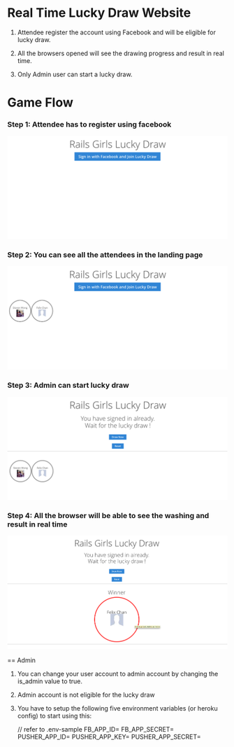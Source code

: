 Real Time Lucky Draw Website
============================

1. Attendee register the account using Facebook and will be eligible for lucky draw.

2. All the browsers opened will see the drawing progress and result in real time.

3. Only Admin user can start a lucky draw.


Game Flow
============================

### Step 1: Attendee has to register using facebook

![Landing Page](./00_attendee_landing.png "Landing Page")

### Step 2: You can see all the attendees in the landing page

![More Attendees Signed In](./01_attendee_sign_in.png "Landing Page With Attendees")

### Step 3: Admin can start lucky draw

![Admin Page](./02_admin_ready.png "Admin Can Start Lucky Draw")

### Step 4: All the browser will be able to see the washing and result in real time

![Admin Page Lucky Draw Result](./03_admin_draw_result.png "Lucky Draw Result In All Browsers In Real Time")


== Admin

1. You can change your user account to admin account by changing the is_admin value to true.

2. Admin account is not eligible for the lucky draw

3. You have to setup the following five environment variables (or heroku config) to start using this:


    // refer to .env-sample
    FB_APP_ID=
    FB_APP_SECRET=
    PUSHER_APP_ID=
    PUSHER_APP_KEY=
    PUSHER_APP_SECRET=
